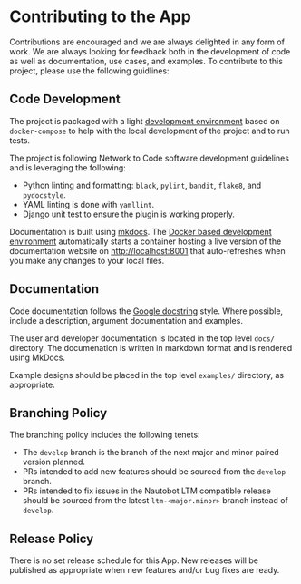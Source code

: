 # Contributing to the App

Contributions are encouraged and we are always delighted in any form of work. We are always looking for feedback both in the development of code as well as documentation, use cases, and examples. To contribute to this project, please use the following guidlines:

## Code Development

The project is packaged with a light [development environment](dev_environment.md) based on `docker-compose` to help with the local development of the project and to run tests.

The project is following Network to Code software development guidelines and is leveraging the following:

- Python linting and formatting: `black`, `pylint`, `bandit`, `flake8`, and `pydocstyle`.
- YAML linting is done with `yamllint`.
- Django unit test to ensure the plugin is working properly.

Documentation is built using [mkdocs](https://www.mkdocs.org/). The [Docker based development environment](dev_environment.md#docker-development-environment) automatically starts a container hosting a live version of the documentation website on [http://localhost:8001](http://localhost:8001) that auto-refreshes when you make any changes to your local files.

## Documentation

Code documentation follows the [Google docstring](https://google.github.io/styleguide/pyguide.html#38-comments-and-docstrings) style. Where possible, include a description, argument documentation and examples.

The user and developer documentation is located in the top level `docs/` directory. The documenation is written in markdown format and is rendered using MkDocs.

Example designs should be placed in the top level `examples/` directory, as appropriate.

## Branching Policy

The branching policy includes the following tenets:

- The `develop` branch is the branch of the next major and minor paired version planned.
- PRs intended to add new features should be sourced from the `develop` branch.
- PRs intended to fix issues in the Nautobot LTM compatible release should be sourced from the latest `ltm-<major.minor>` branch instead of `develop`.

## Release Policy

There is no set release schedule for this App. New releases will be published as appropriate when new features and/or bug fixes are ready.
